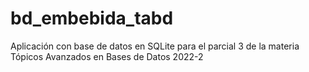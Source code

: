 # bd_embebida_tabd
Aplicación con base de datos en SQLite para el parcial 3 de la materia Tópicos Avanzados en Bases de Datos 2022-2

